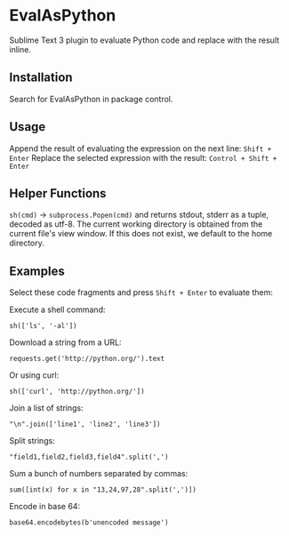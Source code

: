 # EvalAsPython
Sublime Text 3 plugin to evaluate Python code and replace with the result inline.

## Installation
Search for EvalAsPython in package control.

## Usage
Append the result of evaluating the expression on the next line: ```Shift + Enter```
Replace the selected expression with the result: ```Control + Shift + Enter```

## Helper Functions

`sh(cmd)` -> `subprocess.Popen(cmd)` and returns stdout, stderr as a tuple, decoded as utf-8. The current working directory is obtained from the current file's view window. If this does not exist, we default to the home directory.

## Examples
Select these code fragments and press ```Shift + Enter``` to evaluate them:

Execute a shell command: 

    sh(['ls', '-al'])

Download a string from a URL:

    requests.get('http://python.org/').text

Or using curl:

    sh(['curl', 'http://python.org/'])

Join a list of strings:

    "\n".join(['line1', 'line2', 'line3'])

Split strings:

    "field1,field2,field3,field4".split(',')

Sum a bunch of numbers separated by commas:

    sum([int(x) for x in "13,24,97,28".split(',')])

Encode in base 64: 

    base64.encodebytes(b'unencoded message')
